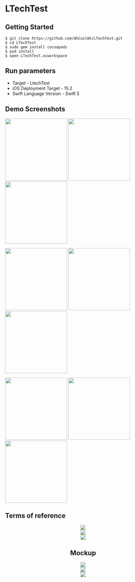 # LTechTest

## Getting Started

```
$ git clone https://github.com/AhCoolAh/LTechTest.git
$ cd LTechTest
$ sudo gem install cocoapods
$ pod install
$ open LTechTest.xcworkspace
```

## Run parameters

* Target - LtechTest
* iOS Deployment Target - 15.2
* Swift Language Version - Swift 5

## Demo Screenshots

<p float="left">
  <img src="/ReadmeResources/demo_1.png" width="200" />
  <img src="/ReadmeResources/demo_2.png" width="200" />
  <img src="/ReadmeResources/demo_3.png" width="200" />
</p>

<p float="left">
  <img src="/ReadmeResources/demo_4.png" width="200" />
  <img src="/ReadmeResources/demo_5.png" width="200" />
  <img src="/ReadmeResources/demo_6.png" width="200" />
</p>

<p float="left">
  <img src="/ReadmeResources/demo_7.png" width="200" />
  <img src="/ReadmeResources/demo_8.png" width="200" />
  <img src="/ReadmeResources/demo_9.png" width="200" />
</p>

## Terms of reference

<center><img src = "/ReadmeResources/tz_1.jpg"/>

<center><img src = "/ReadmeResources/tz_2.jpg"></center>

<center><img src = "/ReadmeResources/tz_3.jpg"></center>

## Mockup

<center><img src = "/ReadmeResources/mockup_1.png"></center>
<center><img src = "/ReadmeResources/mockup_2.png"></center>
<center><img src = "/ReadmeResources/mockup_3.png"></center>
